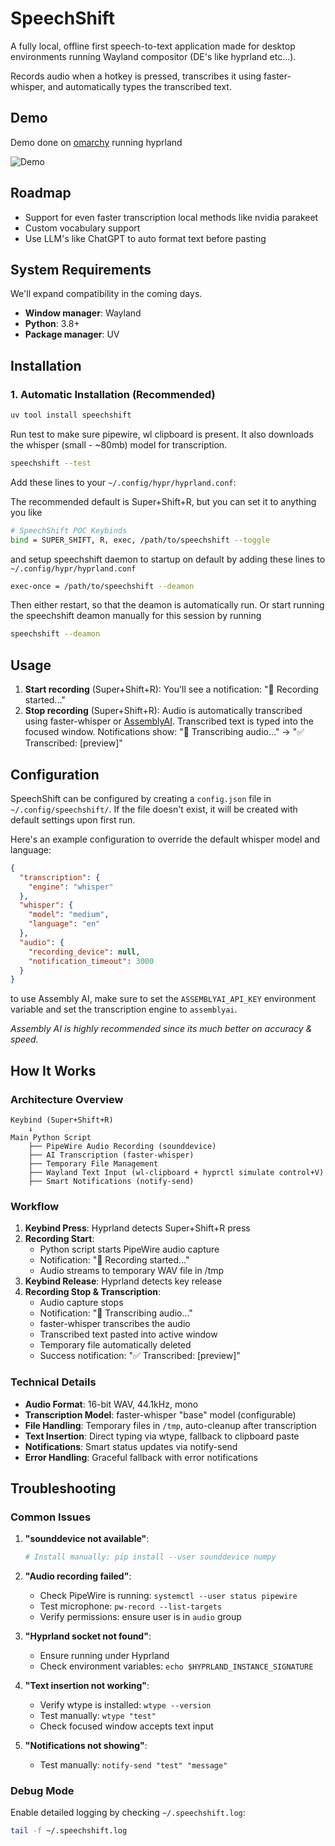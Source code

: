 # SpeechShift

A fully local, offline first speech-to-text application made for desktop environments running Wayland compositor (DE's like hyprland etc...). 

Records audio when a hotkey is pressed, transcribes it using faster-whisper, and automatically types the transcribed text.

## Demo

Demo done on [omarchy](https://omarchy.org/) running hyprland

![Demo](demo.gif)

## Roadmap
- Support for even faster transcription local methods like nvidia parakeet
- Custom vocabulary support
- Use LLM's like ChatGPT to auto format text before pasting

## System Requirements

We'll expand compatibility in the coming days.

- **Window manager**: Wayland
- **Python**: 3.8+
- **Package manager**: UV

## Installation

### 1. Automatic Installation (Recommended)

```bash
uv tool install speechshift
```

Run test to make sure pipewire, wl clipboard is present. It also downloads the whisper (small - ~80mb) model for transcription. 

```bash
speechshift --test
```

Add these lines to your `~/.config/hypr/hyprland.conf`:

The recommended default is Super+Shift+R, but you can set it to anything you like

```bash
# SpeechShift POC Keybinds
bind = SUPER_SHIFT, R, exec, /path/to/speechshift --toggle
```

and setup speechshift daemon to startup on default by adding these lines to `~/.config/hypr/hyprland.conf`

```bash
exec-once = /path/to/speechshift --deamon
```

Then either restart, so that the deamon is automatically run. Or start running the speechshift deamon manually for this session by running

```bash
speechshift --deamon
```

## Usage

1. **Start recording** (Super+Shift+R): You'll see a notification: "🎤 Recording started..."
2. **Stop recording** (Super+Shift+R): Audio is automatically transcribed using faster-whisper or [AssemblyAI](https://www.assemblyai.com/). Transcribed text is typed into the focused window. Notifications show: "🔄 Transcribing audio..." → "✅ Transcribed: [preview]"


## Configuration

SpeechShift can be configured by creating a `config.json` file in `~/.config/speechshift/`. If the file doesn't exist, it will be created with default settings upon first run.

Here's an example configuration to override the default whisper model and language:

```json
{
  "transcription": {
    "engine": "whisper"
  },
  "whisper": {
    "model": "medium",
    "language": "en"
  },
  "audio": {
    "recording_device": null,
    "notification_timeout": 3000
  }
}
```

to use Assembly AI, make sure to set the `ASSEMBLYAI_API_KEY` environment variable and set the transcription engine to `assemblyai`.

_Assembly AI is highly recommended since its much better on accuracy & speed._

## How It Works

### Architecture Overview

```
Keybind (Super+Shift+R)
    ↓
Main Python Script
    ├── PipeWire Audio Recording (sounddevice)
    ├── AI Transcription (faster-whisper)
    ├── Temporary File Management
    ├── Wayland Text Input (wl-clipboard + hyprctl simulate control+V)
    ├── Smart Notifications (notify-send)
```

### Workflow

1. **Keybind Press**: Hyprland detects Super+Shift+R press
2. **Recording Start**:
   - Python script starts PipeWire audio capture
   - Notification: "🎤 Recording started..."
   - Audio streams to temporary WAV file in /tmp
3. **Keybind Release**: Hyprland detects key release
4. **Recording Stop & Transcription**:
   - Audio capture stops
   - Notification: "🔄 Transcribing audio..."
   - faster-whisper transcribes the audio
   - Transcribed text pasted into active window
   - Temporary file automatically deleted
   - Success notification: "✅ Transcribed: [preview]"

### Technical Details

- **Audio Format**: 16-bit WAV, 44.1kHz, mono
- **Transcription Model**: faster-whisper "base" model (configurable)
- **File Handling**: Temporary files in `/tmp`, auto-cleanup after transcription
- **Text Insertion**: Direct typing via wtype, fallback to clipboard paste
- **Notifications**: Smart status updates via notify-send
- **Error Handling**: Graceful fallback with error notifications

## Troubleshooting

### Common Issues

1. **"sounddevice not available"**:

   ```bash
   # Install manually: pip install --user sounddevice numpy
   ```

2. **"Audio recording failed"**:

   - Check PipeWire is running: `systemctl --user status pipewire`
   - Test microphone: `pw-record --list-targets`
   - Verify permissions: ensure user is in `audio` group

3. **"Hyprland socket not found"**:

   - Ensure running under Hyprland
   - Check environment variables: `echo $HYPRLAND_INSTANCE_SIGNATURE`

4. **"Text insertion not working"**:

   - Verify wtype is installed: `wtype --version`
   - Test manually: `wtype "test"`
   - Check focused window accepts text input

5. **"Notifications not showing"**:
   - Test manually: `notify-send "test" "message"`

### Debug Mode

Enable detailed logging by checking `~/.speechshift.log`:

```bash
tail -f ~/.speechshift.log
```
